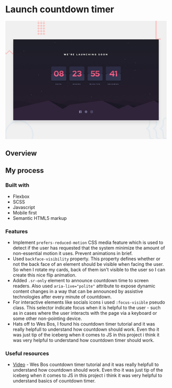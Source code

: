 # Launch countdown timer

![Design preview for the Launch countdown timer coding challenge](./design/desktop-preview.jpg)

## Overview

## My process

### Built with

 - Flexbox
 - SCSS
 - Javascript
 - Mobile first
 - Semantic HTML5 markup

### Features

- Implement `prefers-reduced-motion` CSS media feature which is used to detect if the user has requested that the system minimize the amount of non-essential motion it uses. Prevent animations in brief.
- Used `backface-visibility` property. This property defines whether or not the back face of an element should be visible when facing the user. So when I rotate my cards, back of them isn't visible to the user so I can create this nice flip animation.
- Added `.sr-only` element to announce countdown time to screen readers. Also used `aria-live="polite"` attribute to expose dynamic content changes in a way that can be announced by assistive technologies after every minute of countdown.
- For interactive elements like socials icons i used `:focus-visible` pseudo class. This selector indicate focus when it is helpful to the user - such as in cases where the user interacts with the page via a keyboard or some other non-pointing device.
- Hats off to Wes Bos, I found his countdown timer tutorial and it was really helpfull to understand how countdown should work. Even tho it was just tip of the iceberg when it comes to JS in this project i think it was very helpful to understand how countdown timer should work. 

### Useful resources
 
- [Video](https://youtu.be/LAaf7-WuJJQ) - Wes Bos countdown timer tutorial and it was really helpfull to understand how countdown should work. Even tho it was just tip of the iceberg when it comes to JS in this project i think it was very helpful to understand basics of countdown timer.
